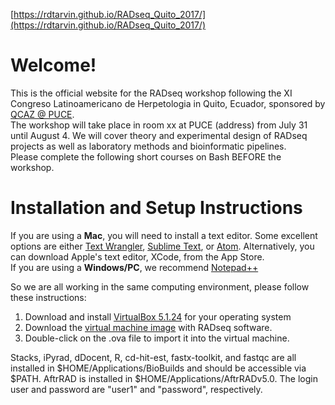 [https://rdtarvin.github.io/RADseq_Quito_2017/](https://rdtarvin.github.io/RADseq_Quito_2017/)

Welcome!
==

This is the official website for the RADseq workshop following the XI Congreso Latinoamericano de Herpetologia in Quito, Ecuador, sponsored by <a href="http://zoologia.puce.edu.ec/Vertebrados/">QCAZ @ PUCE</a>.  <br>
The workshop will take place in room xx at PUCE (address) from July 31 until August 4. We will cover theory and experimental design of RADseq projects as well as laboratory methods and bioinformatic pipelines.      <br>
Please complete the following short courses on Bash BEFORE the workshop. <br>


Installation and Setup Instructions
==

If you are using a <b>Mac</b>, you will need to install a text editor. Some excellent options are either [Text Wrangler](http://www.barebones.com/products/textwrangler/), [Sublime Text](http://www.sublimetext.com/2), or [Atom](https://atom.io/). Alternatively, you can download Apple's text editor, XCode, from the App Store. <br>
If you are using a <b>Windows/PC</b>, we recommend [Notepad++](https://notepad-plus-plus.org/)


So we are all working in the same computing environment, please follow these instructions:
1. Download and install [VirtualBox 5.1.24](https://www.virtualbox.org/wiki/Downloads) for your operating system
2. Download the [virtual machine image](http://download.lab7.io/UT-BioComputing-RadSEQ.ova) with RADseq software.
3. Double-click on the .ova file to import it into the virtual machine.

Stacks, iPyrad, dDocent, R, cd-hit-est, fastx-toolkit, and fastqc are all installed in $HOME/Applications/BioBuilds and should be accessible via $PATH. AftrRAD is installed in $HOME/Applications/AftrRADv5.0. 
The login user and password are "user1" and "password", respectively.


